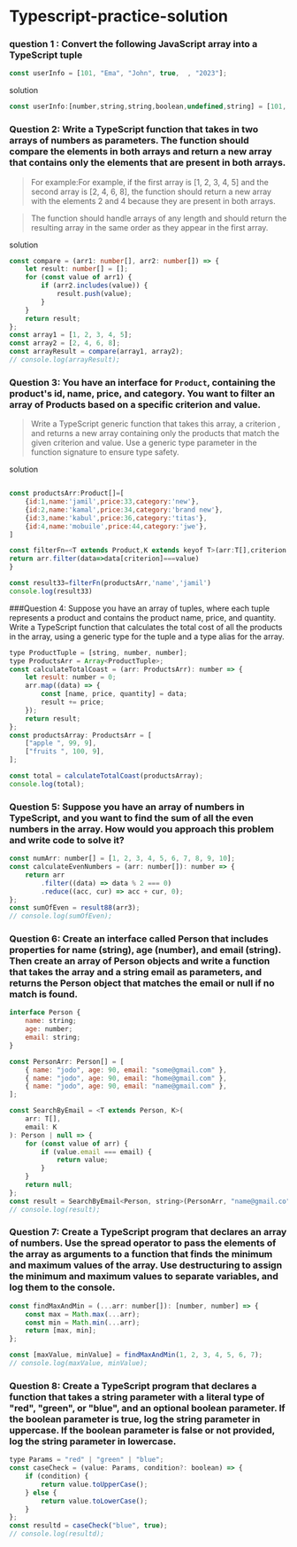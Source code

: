 # Typescript-practice-solution
### question 1 : Convert the following JavaScript array into a TypeScript tuple

```js jscopy
const userInfo = [101, "Ema", "John", true,  , "2023"];
````
solution
```js jscopy
const userInfo:[number,string,string,boolean,undefined,string] = [101, "Ema", "John", true,  , "2023"];
````
### Question 2: Write a TypeScript function that takes in two arrays of numbers as parameters. The function should compare the elements in both arrays and return a new array that contains only the elements that are present in both arrays.

> For example:For example, if the first array is [1, 2, 3, 4, 5] and the second array is [2, 4, 6, 8], the function should return a new array with the elements 2 and 4 because they are present in both arrays.

> The function should handle arrays of any length and should return the resulting array in the same order as they appear in the first array.

solution

```ts jscopy
const compare = (arr1: number[], arr2: number[]) => {
	let result: number[] = [];
	for (const value of arr1) {
		if (arr2.includes(value)) {
			result.push(value);
		}
	}
	return result;
};
const array1 = [1, 2, 3, 4, 5];
const array2 = [2, 4, 6, 8];
const arrayResult = compare(array1, array2);
// console.log(arrayResult);
````

### Question 3: You have an interface for ``` Product ```, containing the  product's id, name, price, and category. You want to filter an array of Products based on a specific criterion and value.

> Write a TypeScript generic function that takes this array, a criterion , and returns a new array containing only the products that match the given criterion and value. Use a generic type parameter in the function signature to ensure type safety.

solution
```js jscopy

const productsArr:Product[]=[
	{id:1,name:'jamil',price:33,category:'new'},
	{id:2,name:'kamal',price:34,category:'brand new'},
	{id:3,name:'kabul',price:36,category:'titas'},
	{id:4,name:'mobuile',price:44,category:'jwe'},
]

const filterFn=<T extends Product,K extends keyof T>(arr:T[],criterion:K,value:T[K]):T[]=>{
return arr.filter(data=>data[criterion]===value)
}

const result33=filterFn(productsArr,'name','jamil')
console.log(result33)

```

###Question 4: Suppose you have an array of tuples, where each tuple represents a product and contains the product name, price, and quantity. Write a TypeScript function that calculates the total cost of all the products in the array, using a generic type for the tuple and a type alias for the array.

```js jscopy
type ProductTuple = [string, number, number];
type ProductsArr = Array<ProductTuple>;
const calculateTotalCoast = (arr: ProductsArr): number => {
	let result: number = 0;
	arr.map((data) => {
		const [name, price, quantity] = data;
		result += price;
	});
	return result;
};
const productsArray: ProductsArr = [
	["apple ", 99, 9],
	["fruits ", 100, 9],
];

const total = calculateTotalCoast(productsArray);
console.log(total);

```

### Question 5: Suppose you have an array of numbers in TypeScript, and you want to find the sum of all the even numbers in the array. How would you approach this problem and write code to solve it?

```js jscopy
const numArr: number[] = [1, 2, 3, 4, 5, 6, 7, 8, 9, 10];
const calculateEvenNumbers = (arr: number[]): number => {
	return arr
		.filter((data) => data % 2 === 0)
		.reduce((acc, cur) => acc + cur, 0);
};
const sumOfEven = result88(arr3);
// console.log(sumOfEven);
```

### Question 6: Create an interface called Person that includes properties for name (string), age (number), and email (string). Then create an array of Person objects and write a function that takes the array and a string email as parameters, and returns the Person object that matches the email or null if no match is found.

```js jscopy
interface Person {
	name: string;
	age: number;
	email: string;
}

const PersonArr: Person[] = [
	{ name: "jodo", age: 90, email: "some@gmail.com" },
	{ name: "jodo", age: 90, email: "home@gmail.com" },
	{ name: "jodo", age: 90, email: "name@gmail.com" },
];

const SearchByEmail = <T extends Person, K>(
	arr: T[],
	email: K
): Person | null => {
	for (const value of arr) {
		if (value.email === email) {
			return value;
		}
	}
	return null;
};
const result = SearchByEmail<Person, string>(PersonArr, "name@gmail.co");
// console.log(result);
```

### Question 7: Create a TypeScript program that declares an array of numbers. Use the spread  operator to pass the elements of the array as arguments to a function that finds the minimum and maximum values of the array. Use destructuring to assign the minimum and maximum values to separate variables, and log them to the console.
```js jscopy line
const findMaxAndMin = (...arr: number[]): [number, number] => {
	const max = Math.max(...arr);
	const min = Math.min(...arr);
	return [max, min];
};

const [maxValue, minValue] = findMaxAndMin(1, 2, 3, 4, 5, 6, 7);
// console.log(maxValue, minValue);
```

### Question 8: Create a TypeScript program that declares a function that takes a string parameter with a literal type of "red", "green", or "blue", and an optional boolean parameter. If the boolean parameter is true, log the string parameter in uppercase. If the boolean parameter is false or not provided, log the string parameter in lowercase.

```js jscopy
type Params = "red" | "green" | "blue";
const caseCheck = (value: Params, condition?: boolean) => {
	if (condition) {
		return value.toUpperCase();
	} else {
		return value.toLowerCase();
	}
};
const resultd = caseCheck("blue", true);
// console.log(resultd);
```
